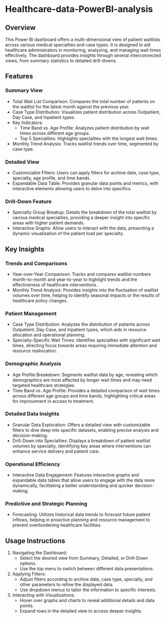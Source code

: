 # Healthcare-data-PowerBI-analysis

## Overview
This Power BI dashboard offers a multi-dimensional view of patient waitlists across various medical specialties and case types. It is designed to aid healthcare administrators in monitoring, analyzing, and managing wait times effectively. The dashboard provides insights through several interconnected views, from summary statistics to detailed drill-downs.

## Features

### Summary View
* Total Wait List Comparison: Compares the total number of patients on the waitlist for the latest month against the previous year.
* Case Type Distribution: Visualizes patient distribution across Outpatient, Day Case, and Inpatient types.
* Key Indicators:
  * Time Band vs. Age Profile: Analyzes patient distribution by wait times across different age groups.
  * Top 5 Specialties: Highlights specialties with the longest wait times.
* Monthly Trend Analysis: Tracks waitlist trends over time, segmented by case type.

### Detailed View
* Customizable Filters: Users can apply filters for archive date, case type, specialty, age profile, and time bands.
* Expandable Data Table: Provides granular data points and metrics, with interactive elements allowing users to delve into specifics.

### Drill-Down Feature
* Specialty Group Breakup: Details the breakdown of the total waitlist by various medical specialties, providing a deeper insight into specific areas with higher patient demands.
* Interactive Graphs: Allow users to interact with the data, presenting a dynamic visualization of the patient load per specialty.

## Key Insights
### Trends and Comparisons
* Year-over-Year Comparison: Tracks and compares waitlist numbers month-to-month and year-to-year to highlight trends and the effectiveness of healthcare interventions.
* Monthly Trend Analysis: Provides insights into the fluctuation of waitlist volumes over time, helping to identify seasonal impacts or the results of healthcare policy changes.
### Patient Management
* Case Type Distribution: Analyzes the distribution of patients across Outpatient, Day Case, and Inpatient types, which aids in resource allocation and operational planning.
* Specialty-Specific Wait Times: Identifies specialties with significant wait times, directing focus towards areas requiring immediate attention and resource reallocation.
### Demographic Analysis
* Age Profile Breakdown: Segments waitlist data by age, revealing which demographics are most affected by longer wait times and may need targeted healthcare strategies.
* Time Band vs. Age Profile: Provides a detailed comparison of wait times across different age groups and time bands, highlighting critical areas for improvement in access to treatment.
### Detailed Data Insights
* Granular Data Exploration: Offers a detailed view with customizable filters to dive deep into specific datasets, enabling precise analysis and decision-making.
* Drill-Down into Specialties: Displays a breakdown of patient waitlist volumes by specialty, identifying key areas where interventions can enhance service delivery and patient care.
### Operational Efficiency
* Interactive Data Engagement: Features interactive graphs and expandable data tables that allow users to engage with the data more dynamically, facilitating a better understanding and quicker decision-making.
### Predictive and Strategic Planning
* Forecasting: Utilizes historical data trends to forecast future patient inflows, helping in proactive planning and resource management to prevent overburdening healthcare facilities.

## Usage Instructions
1. Navigating the Dashboard:
    * Select the desired view from Summary, Detailed, or Drill-Down options.
    * Use the top menu to switch between different data presentations.
2. Applying Filters:
    * Adjust filters according to archive date, case type, specialty, and other parameters to refine the displayed data.
    * Use dropdown menus to tailor the information to specific interests.
3. Interacting with Visualizations:
    * Hover over graphs and charts to reveal additional details and data points.
    * Expand rows in the detailed view to access deeper insights.
